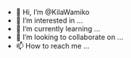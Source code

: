 - 👋 Hi, I’m @KilaWamiko
- 👀 I’m interested in ...
- 🌱 I’m currently learning ...
- 💞️ I’m looking to collaborate on ...
- 📫 How to reach me ...

<!---
KilaWamiko/KilaWamiko is a ✨ special ✨ repository because its `README.md` (this file) appears on your GitHub profile.
You can click the Preview link to take a look at your changes.
--->
